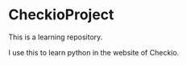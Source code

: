 # CheckioProject


This is a learning repository. 

I use this to learn python in the website of Checkio.
